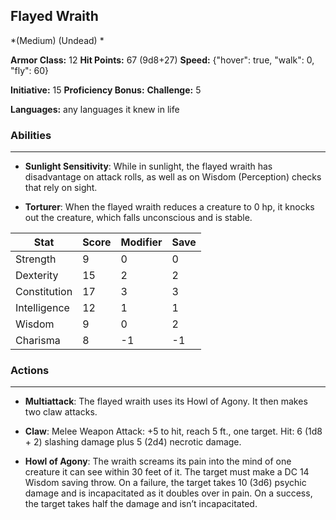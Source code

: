 ## Flayed Wraith
*(Medium) (Undead) *

**Armor Class:** 12
**Hit Points:** 67 (9d8+27)
**Speed:** {"hover": true, "walk": 0, "fly": 60}

**Initiative:** 15
**Proficiency Bonus:**
**Challenge:** 5

**Languages:** any languages it knew in life

### Abilities
 --- 
- **Sunlight Sensitivity**: While in sunlight, the flayed wraith has disadvantage on attack rolls, as well as on Wisdom (Perception) checks that rely on sight.

- **Torturer**: When the flayed wraith reduces a creature to 0 hp, it knocks out the creature, which falls unconscious and is stable.



| Stat | Score | Modifier | Save |
| ---- | ---- | ---- | ---- |
| Strength | 9 | 0 | 0 |
| Dexterity | 15 | 2 | 2 |
| Constitution | 17 | 3 | 3 |
| Intelligence | 12 | 1 | 1 |
| Wisdom | 9 | 0 | 2 |
| Charisma | 8 | -1 | -1 |

### Actions
 --- 
- **Multiattack**: The flayed wraith uses its Howl of Agony. It then makes two claw attacks.

- **Claw**: Melee Weapon Attack: +5 to hit, reach 5 ft., one target. Hit: 6 (1d8 + 2) slashing damage plus 5 (2d4) necrotic damage.

- **Howl of Agony**: The wraith screams its pain into the mind of one creature it can see within 30 feet of it. The target must make a DC 14 Wisdom saving throw. On a failure, the target takes 10 (3d6) psychic damage and is incapacitated as it doubles over in pain. On a success, the target takes half the damage and isn’t incapacitated.

